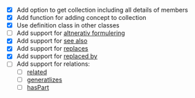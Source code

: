 - [x] Add option to get collection including all details of members
- [x] Add function for adding concept to collection
- [x] Use definition class in other classes
- [ ] Add support for [altnerativ formulering](https://doc.difi.no/data/begrep-skos-ap-no/#_begrep_alternativformulering)
- [x] Add support for [see also](https://doc.difi.no/data/begrep-skos-ap-no/#_begrep_seogs%C3%A5)
- [x] Add support for [replaces](https://doc.difi.no/data/begrep-skos-ap-no/#_begrep_erstatter)
- [x] Add support for [replaced by](https://doc.difi.no/data/begrep-skos-ap-no/#_begrep_erstattesav)
- [ ] Add support for relations:
  - [ ] [related](https://doc.difi.no/data/begrep-skos-ap-no/#_begrep_assosiativrelasjon)
  - [ ]  [generatlizes](https://doc.difi.no/data/begrep-skos-ap-no/#_begrep_generiskrelasjon)
  - [ ] [hasPart](https://doc.difi.no/data/begrep-skos-ap-no/#_begrep_partitivrelasjon)
